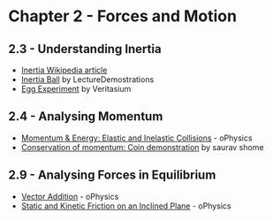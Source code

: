 # Chapter 2 - Forces and Motion

## 2.3 - Understanding Inertia

* [Inertia Wikipedia article](https://en.wikipedia.org/wiki/Inertia)
* [Inertia Ball](https://www.youtube.com/watch?v=jgEt5kBjnTA) by LectureDemostrations
* [Egg Experiment](https://www.youtube.com/watch?v=7LGi-Dlb8Vs) by Veritasium

## 2.4 - Analysing Momentum

* [Momentum & Energy: Elastic and Inelastic Collisions](https://ophysics.com/e2.html) - oPhysics
* [Conservation of momentum: Coin demonstration](https://www.youtube.com/watch?v=6zFkVEI6WAY) by saurav shome

## 2.9 - Analysing Forces in Equilibrium

* [Vector Addition](https://ophysics.com/k1.html) - oPhysics
* [Static and Kinetic Friction on an Inclined Plane](https://ophysics.com/f2.html) - oPhysics